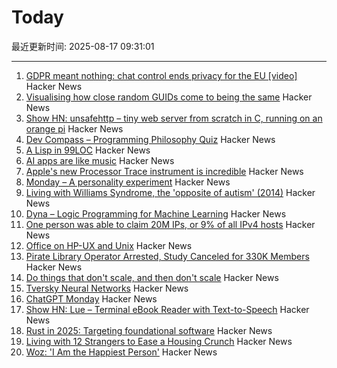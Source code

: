 # Today

最近更新时间: 2025-08-17 09:31:01

--- 
1. [GDPR meant nothing: chat control ends privacy for the EU [video]](https://www.youtube.com/watch?v=3NyUgv6dpJc) Hacker News
2. [Visualising how close random GUIDs come to being the same](https://www.guidsmash.com) Hacker News
3. [Show HN: unsafehttp – tiny web server from scratch in C, running on an orange pi](http://unsafehttp.benren.au) Hacker News
4. [Dev Compass – Programming Philosophy Quiz](https://treeform.github.io/devcompas/) Hacker News
5. [A Lisp in 99LOC](https://github.com/Robert-van-Engelen/tinylisp) Hacker News
6. [AI apps are like music](https://aimode.substack.com/p/ai-apps-are-like-music) Hacker News
7. [Apple's new Processor Trace instrument is incredible](https://victorwynne.com/processor-trace-instrument/) Hacker News
8. [Monday – A personality experiment](https://chatgpt.com/g/g-67ec3b78892481918c89067962526695-monday) Hacker News
9. [Living with Williams Syndrome, the 'opposite of autism' (2014)](https://www.bbc.com/news/health-26888280) Hacker News
10. [Dyna – Logic Programming for Machine Learning](https://dyna.org/) Hacker News
11. [One person was able to claim 20M IPs, or 9% of all IPv4 hosts](https://lists.nanog.org/archives/list/nanog@lists.nanog.org/thread/MMCCEQKA4UPGGWFWEBWLYKHTYCAOQIZS/#MMCCEQKA4UPGGWFWEBWLYKHTYCAOQIZS) Hacker News
12. [Office on HP-UX and Unix](https://www.openpa.net/hp-ux_office.html) Hacker News
13. [Pirate Library Operator Arrested, Study Canceled for 330K Members](https://torrentfreak.com/pirate-library-operator-arrested-study-canceled-for-330k-members-250814/) Hacker News
14. [Do things that don't scale, and then don't scale](https://derwiki.medium.com/do-things-that-dont-scale-and-then-don-t-scale-9fd2cd7e2156) Hacker News
15. [Tversky Neural Networks](https://gonzoml.substack.com/p/tversky-neural-networks) Hacker News
16. [ChatGPT Monday](https://chatgpt.com/g/g-67ec3b78892481918c89067962526695-monday) Hacker News
17. [Show HN: Lue – Terminal eBook Reader with Text-to-Speech](https://github.com/superstarryeyes/lue) Hacker News
18. [Rust in 2025: Targeting foundational software](https://smallcultfollowing.com/babysteps/blog/2025/03/10/rust-2025-intro/) Hacker News
19. [Living with 12 Strangers to Ease a Housing Crunch](http://www.bloomberg.com/news/articles/2025-08-15/cohousing-in-europe-is-helping-ease-the-housing-crunch) Hacker News
20. [Woz: 'I Am the Happiest Person'](https://daringfireball.net/linked/2025/08/15/woz-on-slashdot) Hacker News

